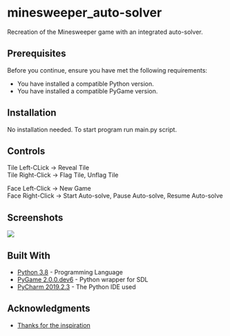 # minesweeper_auto-solver
Recreation of the Minesweeper game with an integrated auto-solver.

## Prerequisites

Before you continue, ensure you have met the following requirements:

* You have installed a compatible Python version.
* You have installed a compatible PyGame version.

## Installation

No installation needed. To start program run main.py script.

## Controls

Tile Left-CLick -> Reveal Tile  
Tile Right-Click -> Flag Tile, Unflag Tile

Face Left-Click -> New Game  
Face Right-Click -> Start Auto-solve, Pause Auto-solve, Resume Auto-solve

## Screenshots

![](https://i.imgur.com/zikE15p.png)

## Built With

* [Python 3.8](https://www.python.org/) - Programming Language
* [PyGame 2.0.0.dev6](https://www.pygame.org/docs/) - Python wrapper for SDL
* [PyCharm 2019.2.3](https://www.jetbrains.com/pycharm/) - The Python IDE used

## Acknowledgments

* [Thanks for the inspiration](https://www.youtube.com/watch?v=cGUHehFGqBc)
